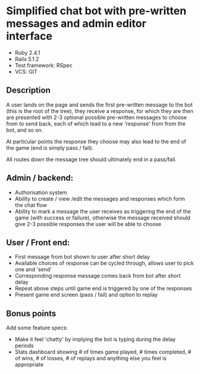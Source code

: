 # Simplified chat bot with pre-written messages and admin editor interface

* Ruby 2.4.1
* Rails 5.1.2
* Test framework: RSpec
* VCS: GIT

## Description

A user lands on the page and sends the first pre-written message to the bot (this is the root of the tree), they receive a response, for which they are then are presented with 2-3 optional possible pre-written messages to choose from to send back, each of which lead to a new 'response' from from the bot, and so on.

At particular points the response they choose may also lead to the end of the game (end is simply pass / fail).

All routes down the message tree should ultimately end in a pass/fail.

## Admin / backend:

* Authorisation system
* Ability to create / view /edit the messages and responses which form the chat flow
* Ability to mark a message the user receives as triggering the end of the game (with success or failure), otherwise the message received should give 2-3 possible responses the user will be able to choose

## User / Front end:

* First message from bot shown to user after short delay
* Available choices of response can be cycled through, allows user to pick one and 'send'
* Corresponding response message comes back from bot after short delay
* Repeat above steps until game end is triggered by one of the responses
* Present game end screen (pass / fail) and option to replay

## Bonus points

Add some feature specs:
* Make it feel 'chatty' by implying the bot is typing during the delay periods
* Stats dashboard showing # of times game played, # times completed, # of wins, # of losses, # of replays and anything else you feel is appropriate
